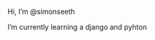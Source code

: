 Hi, I’m @simonseeth

I’m currently learning a django and pyhton


<!---
simonseeth/simonseeth is a ✨ special ✨ repository because its `README.md` (this file) appears on your GitHub profile.
You can click the Preview link to take a look at your changes.
--->
